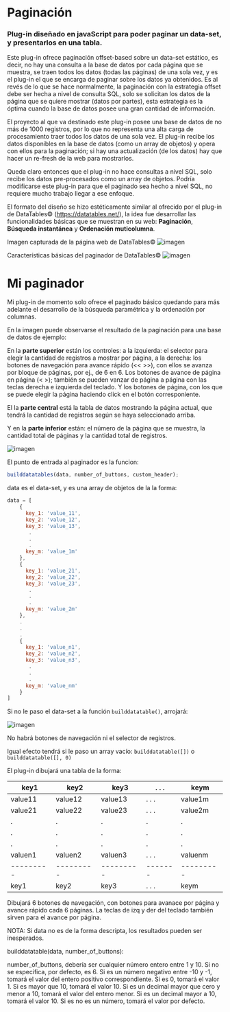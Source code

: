 # Paginación

### Plug-in diseñado en javaScript para poder paginar un data-set, y presentarlos en una tabla.

Este plug-in ofrece paginación offset-based sobre un data-set estático, es decir, no hay una consulta a la base de datos por cada página que se muestra, se traen todos los datos (todas las páginas) de una sola vez, y es el plug-in el que se encarga de paginar sobre los datos ya obtenidos. Es al revés de lo que se hace normalmente, la paginación con la estrategia offset debe ser hecha a nivel de consulta SQL, solo se solicitan los datos de la página que se quiere mostrar (datos por partes), esta estrategia es la óptima cuando la base de datos posee una gran cantidad de información.

El proyecto al que va destinado este plug-in posee una base de datos de no más de 1000 registros, por lo que no representa una alta carga de procesamiento traer todos los datos de una sola vez. El plug-in recibe los datos disponibles en la base de datos (como un array de objetos) y opera con ellos para la paginación; si hay una actualización (de los datos) hay que hacer un re-fresh de la web para mostrarlos.

Queda claro entonces que el plug-in no hace consultas a nivel SQL, solo recibe los datos pre-procesados como un array de objetos. Podría modificarse este plug-in para que el paginado sea hecho a nivel SQL, no requiere mucho trabajo llegar a ese enfoque.

El formato del diseño se hizo estéticamente similar al ofrecido por el plug-in de DataTables© (https://datatables.net/), la idea fue desarrollar las funcionalidades básicas que se muestran en su web: **Paginación**, **Búsqueda instantánea** y **Ordenación muticolumna**.

Imagen capturada de la página web de DataTables©
![imagen](https://user-images.githubusercontent.com/51080618/188278866-4b421521-7c49-42b1-8462-20bb70597556.png)

Características básicas del paginador de DataTables©
![imagen](https://user-images.githubusercontent.com/51080618/188278634-9b507515-b5ff-42b1-8331-af2d8f0803cc.png)

# Mi paginador
Mi plug-in de momento solo ofrece el paginado básico quedando para más adelante el desarrollo de la búsqueda paramétrica y la ordenación por columnas.

En la imagen puede observarse el resultado de la paginación para una base de datos de ejemplo:

En la **parte superior** están los controles: a la izquierda: el selector para elegir la cantidad de registros a mostrar por página, a la derecha: los botones de navegación para avance rápido (<<  >>), con ellos se avanza por bloque de páginas, por ej., de 6 en 6. Los botones de avance de página en página (<  >); también se pueden vanzar de página a página con las teclas derecha e izquierda del teclado. Y los botones de página, con los que se puede elegir la página haciendo click en el botón corresponiente.

El la **parte central** está la tabla de datos mostrando la página actual, que tendrá la cantidad de registros según se haya seleccionado arriba. 

Y en la **parte inferior** están: el número de la página que se muestra, la cantidad total de páginas y la cantidad total de registros.

![imagen](https://user-images.githubusercontent.com/51080618/188276244-87cf15dd-06a3-42ed-9c70-3c1701df96e2.png)

El punto de entrada al paginador es la funcion:
```javascript 
builddatatables(data, number_of_buttons, custom_header);
```
data es el data-set, y es una array de objetos de la la forma:
```javascript
data = [
    {
      key_1: 'value_11',
      key_2: 'value_12',
      key_3: 'value_13',
       .
       .
       .
      key_m: 'value_1m'
    },
    {
      key_1: 'value_21',
      key_2: 'value_22',
      key_3: 'value_23',
       .
       .
       .
      key_m: 'value_2m'
    },
    .
    .
    .
    {
      key_1: 'value_n1',
      key_2: 'value_n2',
      key_3: 'value_n3',
       .
       .
       .
      key_m: 'value_nm'
    }   
]
```
Si no le paso el data-set a la función ```builddatatable()```, arrojará:

![imagen](https://user-images.githubusercontent.com/51080618/188292340-f026cba8-7a4c-4432-a8aa-3b2060f2b4f7.png)

No habrá botones de navegación ni el selector de registros.

Igual efecto tendrá si le paso un array vacío: ```builddatatable([])``` o ```builddatatable([], 0)```

El plug-in dibujará una tabla de la forma:
 
 |  key1   |  key2   |  key3   | . . . |  keym   |
 |---------|---------|---------|-------|---------|
 | value11 | value12 | value13 | . . . | value1m |
 | value21 | value22 | value23 | . . . | value2m |
 |    .    |    .    |    .    |   .   |    .    |
 |    .    |    .    |    .    |   .   |    .    |
 |    .    |    .    |    .    |   .   |    .    |
 | valuen1 | valuen2 | valuen3 | . . . | valuenm |
 |---------|---------|---------|-------|---------|
 |  key1   |  key2   |  key3   | . . . |  keym   |
                     
 Dibujará 6 botones de navegación, con botones para avanace por página y avance rápido 
 cada 6 páginas. La teclas de izq y der del teclado también sirven para el avance por 
 página.

 NOTA: Si data no es de la forma descripta, los resultados pueden ser inesperados.
 
builddatatable(data, number_of_buttons):
                     
number_of_buttons, debería ser cualquier número entero entre 1 y 10. 
Si no se especifica, por defecto, es 6. 
Si es un número negativo entre -10 y -1, tomará el valor del entero positivo correspondiente.
Si es 0, tomará el valor 1.
Si es mayor que 10, tomará el valor 10.
Si es un decimal mayor que cero y menor a 10, tomará el valor del entero menor.
Si es un decimal mayor a 10, tomará el valor 10.
Si es no es un número, tomará el valor por defecto.
